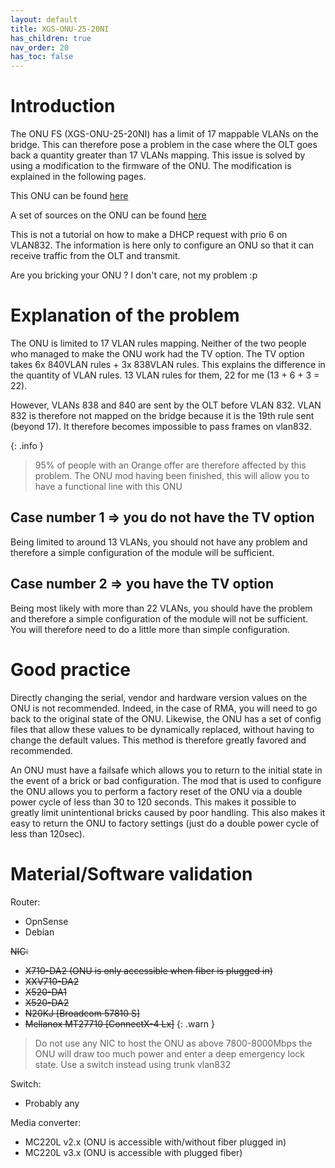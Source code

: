 ```yaml
---
layout: default 
title: XGS-ONU-25-20NI
has_children: true
nav_order: 20
has_toc: false
---
```


# Introduction

The ONU FS (XGS-ONU-25-20NI) has a limit of 17 mappable VLANs on the bridge. This can therefore pose a problem in the case where the OLT goes back a quantity greater than 17 VLANs mapping. This issue is solved by using a modification to the firmware of the ONU. The modification is explained in the following pages.

This ONU can be found [here](https://www.fs.com/fr/products/185594.html)

A set of sources on the ONU can be found [here](https://hack-gpon.org/xgs/ont-fs-XGS-ONU-25-20NI/)

This is not a tutorial on how to make a DHCP request with prio 6 on VLAN832. The information is here only to configure an ONU so that it can receive traffic from the OLT and transmit.

Are you bricking your ONU ? I don't care, not my problem :p


# Explanation of the problem

The ONU is limited to 17 VLAN rules mapping. Neither of the two people who managed to make the ONU work had the TV option.
The TV option takes 6x 840VLAN rules + 3x 838VLAN rules.
This explains the difference in the quantity of VLAN rules. 13 VLAN rules for them, 22 for me (13 + 6 + 3 = 22).

However, VLANs 838 and 840 are sent by the OLT before VLAN 832. VLAN 832 is therefore not mapped on the bridge because it is the 19th rule sent (beyond 17). It therefore becomes impossible to pass frames on vlan832.

{: .info }
> 95% of people with an Orange offer are therefore affected by this problem. The ONU mod having been finished, this will allow you to have a functional line with this ONU


## Case number 1 => you do not have the TV option

Being limited to around 13 VLANs, you should not have any problem and therefore a simple configuration of the module will be sufficient.


## Case number 2 => you have the TV option

Being most likely with more than 22 VLANs, you should have the problem and therefore a simple configuration of the module will not be sufficient.
You will therefore need to do a little more than simple configuration.


# Good practice

Directly changing the serial, vendor and hardware version values ​​on the ONU is not recommended. Indeed, in the case of RMA, you will need to go back to the original state of the ONU.
Likewise, the ONU has a set of config files that allow these values ​​to be dynamically replaced, without having to change the default values. This method is therefore greatly favored and recommended.

An ONU must have a failsafe which allows you to return to the initial state in the event of a brick or bad configuration. The mod that is used to configure the ONU allows you to perform a factory reset of the ONU via a double power cycle of less than 30 to 120 seconds.
This makes it possible to greatly limit unintentional bricks caused by poor handling. This also makes it easy to return the ONU to factory settings (just do a double power cycle of less than 120sec).


# Material/Software validation

Router:
- OpnSense
- Debian

~~NIC:~~
- ~~X710-DA2 (ONU is only accessible when fiber is plugged in)~~
- ~~XXV710-DA2~~
- ~~X520-DA1~~
- ~~X520-DA2~~
- ~~N20KJ [Broadcom 57810 S]~~
- ~~Mellanox MT27710 [ConnectX-4 Lx]~~
{: .warn }
> Do not use any NIC to host the ONU as above 7800-8000Mbps the ONU will draw too much power and enter a deep emergency lock state.
> Use a switch instead using trunk vlan832

Switch:
- Probably any

Media converter:
- MC220L v2.x (ONU is accessible with/without fiber plugged in)
- MC220L v3.x (ONU is accessible with plugged fiber)
